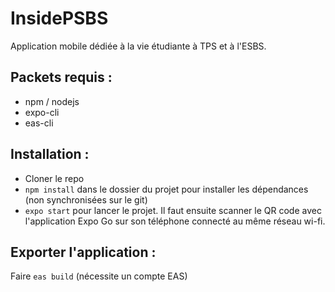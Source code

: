# InsidePSBS

Application mobile dédiée à la vie étudiante à TPS et à l'ESBS.

## Packets requis :

 - npm / nodejs
 - expo-cli
 - eas-cli

## Installation :

 - Cloner le repo
 - `npm install` dans le dossier du projet pour installer les dépendances (non synchronisées sur le git)
 - `expo start` pour lancer le projet. Il faut ensuite scanner le QR code avec l'application Expo Go sur son téléphone connecté au même réseau wi-fi.

## Exporter l'application :

Faire `eas build` (nécessite un compte EAS)
